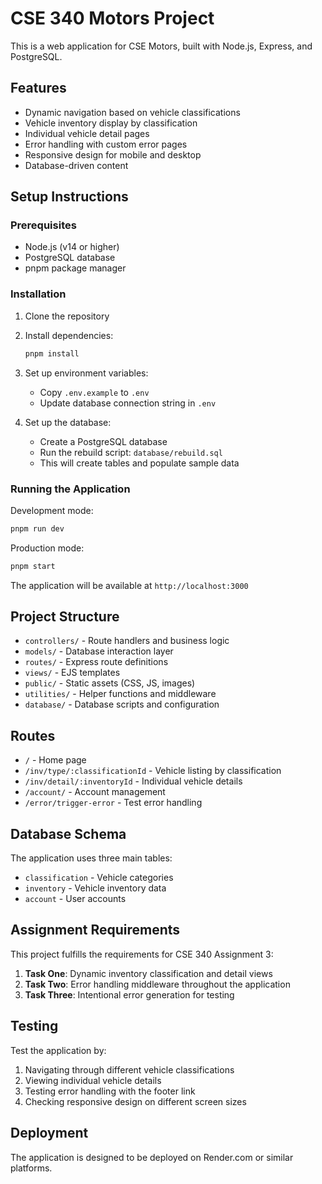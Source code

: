 # CSE 340 Motors Project

This is a web application for CSE Motors, built with Node.js, Express, and PostgreSQL.

## Features

- Dynamic navigation based on vehicle classifications
- Vehicle inventory display by classification
- Individual vehicle detail pages
- Error handling with custom error pages
- Responsive design for mobile and desktop
- Database-driven content

## Setup Instructions

### Prerequisites

- Node.js (v14 or higher)
- PostgreSQL database
- pnpm package manager

### Installation

1. Clone the repository
2. Install dependencies:
   ```bash
   pnpm install
   ```

3. Set up environment variables:
   - Copy `.env.example` to `.env`
   - Update database connection string in `.env`

4. Set up the database:
   - Create a PostgreSQL database
   - Run the rebuild script: `database/rebuild.sql`
   - This will create tables and populate sample data

### Running the Application

Development mode:
```bash
pnpm run dev
```

Production mode:
```bash
pnpm start
```

The application will be available at `http://localhost:3000`

## Project Structure

- `controllers/` - Route handlers and business logic
- `models/` - Database interaction layer
- `routes/` - Express route definitions
- `views/` - EJS templates
- `public/` - Static assets (CSS, JS, images)
- `utilities/` - Helper functions and middleware
- `database/` - Database scripts and configuration

## Routes

- `/` - Home page
- `/inv/type/:classificationId` - Vehicle listing by classification
- `/inv/detail/:inventoryId` - Individual vehicle details
- `/account/` - Account management
- `/error/trigger-error` - Test error handling

## Database Schema

The application uses three main tables:
- `classification` - Vehicle categories
- `inventory` - Vehicle inventory data
- `account` - User accounts

## Assignment Requirements

This project fulfills the requirements for CSE 340 Assignment 3:

1. **Task One**: Dynamic inventory classification and detail views
2. **Task Two**: Error handling middleware throughout the application
3. **Task Three**: Intentional error generation for testing

## Testing

Test the application by:
1. Navigating through different vehicle classifications
2. Viewing individual vehicle details
3. Testing error handling with the footer link
4. Checking responsive design on different screen sizes

## Deployment

The application is designed to be deployed on Render.com or similar platforms.
